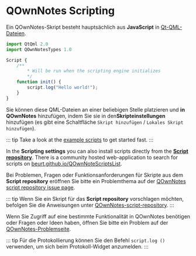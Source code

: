 # QOwnNotes Scripting

Ein QOwnNotes-Skript besteht hauptsächlich aus **JavaScript** in [Qt-QML-Dateien](https://doc.qt.io/qt-5/qtqml-index.html).

```js
import QtQml 2.0
import QOwnNotesTypes 1.0

Script {
    /**
        * Will be run when the scripting engine initializes
        */
    function init() {
        script.log("Hello world!");
    }
}
```

Sie können diese QML-Dateien an einer beliebigen Stelle platzieren und **in QOwnNotes** hinzufügen, indem Sie sie in den**Skripteinstellungen** hinzufügen (es gibt eine Schaltfläche `Skript hinzufügen` / `Lokales Skript hinzufügen`).

::: tip
Take a look at the [example scripts](https://github.com/pbek/QOwnNotes/blob/main/docs/scripting/examples) to get started fast.
:::

In the **Scripting settings** you can also install scripts directly from the [**Script repository**](https://github.com/qownnotes/scripts). There is a community hosted web-application to search for scripts on [beurt.github.io/QOwnNoteScriptsList](https://beurt.github.io/QOwnNoteScriptsList/).

Bei Problemen, Fragen oder Funktionsanforderungen für Skripte aus dem **Script repository**  eröffnen Sie bitte ein Problemthema auf der [QOwnNotes script repository issue page](https://github.com/qownnotes/scripts/issues).

::: tip
Wenn Sie ein Skript für das **Script repository** vorschlagen möchten, befolgen Sie die Anweisungen unter [QOwnNotes-script-repository](https://github.com/qownnotes/scripts).
:::

Wenn Sie Zugriff auf eine bestimmte Funktionalität in QOwnNotes benötigen oder Fragen oder Ideen haben, öffnen Sie bitte ein Problem auf der [QOwnNotes-Problemseite](https://github.com/pbek/QOwnNotes/issues).

::: tip
Für die Protokollierung können Sie den Befehl `script.log ()` verwenden, um sich beim Protokoll-Widget anzumelden.
:::
